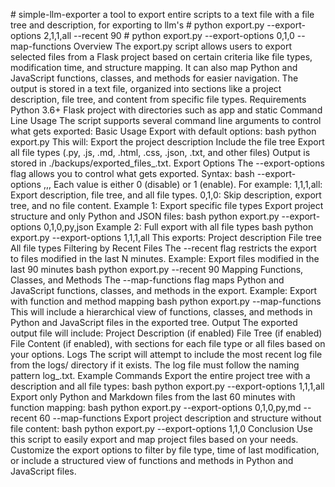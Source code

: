 \# simple-llm-exporter a tool to export entire scripts to a text file with a file tree and description, for exporting to llm's # python export.py --export-options 2,1,1,all --recent 90 # python export.py --export-options 0,1,0 --map-functions Overview The export.py script allows users to export selected files from a Flask project based on certain criteria like file types, modification time, and structure mapping. It can also map Python and JavaScript functions, classes, and methods for easier navigation. The output is stored in a text file, organized into sections like a project description, file tree, and content from specific file types. Requirements Python 3.6+ Flask project with directories such as app and static Command Line Usage The script supports several command line arguments to control what gets exported: Basic Usage Export with default options: bash python export.py This will: Export the project description Include the file tree Export all file types (.py, .js, .md, .html, .css, .json, .txt, and other files) Output is stored in ./backups/exported\_files\_.txt. Export Options The --export-options flag allows you to control what gets exported. Syntax: bash --export-options ,,, Each value is either 0 (disable) or 1 (enable). For example: 1,1,1,all: Export description, file tree, and all file types. 0,1,0: Skip description, export tree, and no file content. Example 1: Export specific file types Export project structure and only Python and JSON files: bash python export.py --export-options 0,1,0,py,json Example 2: Full export with all file types bash python export.py --export-options 1,1,1,all This exports: Project description File tree All file types Filtering by Recent Files The --recent flag restricts the export to files modified in the last N minutes. Example: Export files modified in the last 90 minutes bash python export.py --recent 90 Mapping Functions, Classes, and Methods The --map-functions flag maps Python and JavaScript functions, classes, and methods in the export. Example: Export with function and method mapping bash python export.py --map-functions This will include a hierarchical view of functions, classes, and methods in Python and JavaScript files in the exported tree. Output The exported output file will include: Project Description (if enabled) File Tree (if enabled) File Content (if enabled), with sections for each file type or all files based on your options. Logs The script will attempt to include the most recent log file from the logs/ directory if it exists. The log file must follow the naming pattern log\_.txt. Example Commands Export the entire project tree with a description and all file types: bash python export.py --export-options 1,1,1,all Export only Python and Markdown files from the last 60 minutes with function mapping: bash python export.py --export-options 0,1,0,py,md --recent 60 --map-functions Export project description and structure without file content: bash python export.py --export-options 1,1,0 Conclusion Use this script to easily export and map project files based on your needs. Customize the export options to filter by file type, time of last modification, or include a structured view of functions and methods in Python and JavaScript files.
